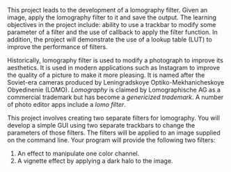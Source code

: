 This project leads to the development of a lomography filter. Given an image, apply the lomography filter to it and save the
output. The learning objectives in the project include: ability to use a trackbar to modify some parameter of a filter and the use
of callback to apply the filter function. In addition, the project will demonstrate the use of a lookup table (LUT) to improve the
performance of filters.

Historically, lomography filter is used to modify a photograph to improve its aesthetics. It is used in modern applications such
as Instagram to improve the quality of a picture to make it more pleasing. It is named after the Soviet-era cameras produced
by Leningradskoye Optiko-Mekhanicheskoye Obyedinenie (LOMO). *Lomography* is claimed by Lomographische AG as a
commercial trademark but has become a *genericized trademark*. A number of photo editor apps include a *lomo filter*.

This project involves creating two separate filters for lomography. You will develop a simple GUI using two separate trackbars
to change the parameters of those filters. The filters will be applied to an image supplied on the command line. Your program
will provide the following two filters:
1. An effect to manipulate one color channel.
2. A vignette effect by applying a dark halo to the image.